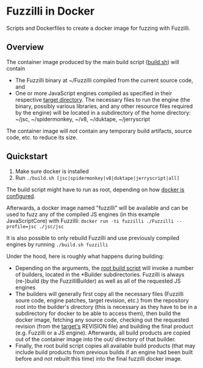 # Fuzzilli in Docker

Scripts and Dockerfiles to create a docker image for fuzzing with Fuzzilli.

## Overview

The container image produced by the main build script ([build.sh](./build.sh)) will contain

- The Fuzzilli binary at ~/Fuzzilli compiled from the current source code, and
- One or more JavaScript engines compiled as specified in their respective [target directory](../../Targets). The necessary files to run the engine (the binary, possibly various libraries, and any other resource files required by the engine) will be located in a subdirectory of the home directory: ~/jsc, ~/spidermonkey, ~/v8, ~/duktape, ~/jerryscript

The container image will *not* contain any temporary build artifacts, source code, etc. to reduce its size.

## Quickstart

1. Make sure docker is installed
2. Run `./build.sh [jsc|spidermonkey|v8|duktape|jerryscript|all]`

The build script might have to run as root, depending on how [docker is configured](https://docs.docker.com/engine/install/linux-postinstall/#manage-docker-as-a-non-root-user).

Afterwards, a docker image named "fuzzilli" will be available and can be used to fuzz any of the compiled JS engines (in this example JavaScriptCore) with Fuzzilli: `docker run -ti fuzzilli ./Fuzzilli --profile=jsc ./jsc/jsc`

It is also possible to only rebuild Fuzzilli and use previously compiled engines by running `./build.sh fuzzilli`

Under the hood, here is roughly what happens during building:

- Depending on the arguments, the [root build script](./build.sh) will invoke a number of builders, located in the \*Builder subdirectories. Fuzzilli is always (re-)build (by the FuzzilliBuilder) as well as all of the requested JS engines
- The builders will generally first copy all the necessary files (Fuzzilli soure code, engine patches, target revision, etc.) from the repository root into the builder's directory (this is necessary as they have to be in a subdirectory for docker to be able to access them), then build the docker image, fetching any source code, checking out the requested revision (from the [target's](../../Targets) REVISION file) and building the final product (e.g. Fuzzilli or a JS engine). Afterwards, all build products are copied out of the container image into the out/ directory of that builder.
- Finally, the root build script copies all available build products (that may include build products from previous builds if an engine had been built before and not rebuilt this time) into the final fuzzilli docker image.
